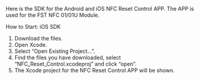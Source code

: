 Here is the SDK for the Android and iOS NFC Reset Control APP. The APP is used for the FST NFC 01/01U Module.

How to Start:
iOS SDK
1. Download the files.
2. Open Xcode.
3. Select “Open Existing Project...”.
4. Find the files you have downloaded, select “NFC_Reset_Control.xcodeproj” and click “open”.
5. The Xcode project for the NFC Reset Control APP will be shown.
